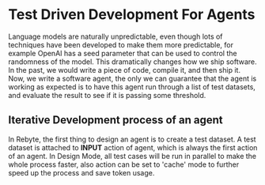 # Test Driven Development For Agents

Language models are naturally unpredictable, even though lots of techniques have been developed to make them more predictable, for example OpenAI has a seed parameter that can be used to control the randomness of the model. This dramatically changes how we ship software. In the past, we would write a piece of code, compile it, and then ship it. Now, we write a software agent, the only we can guarantee that the agent is working as expected is to have this agent run through a list of test datasets, and evaluate the result to see if it is passing some threshold.

## Iterative Development process of an agent
In Rebyte, the first thing to design an agent is to create a test dataset. A test dataset is attached to **INPUT** action of agent, which is always the first action of an agent.
In Design Mode, all test cases will be run in parallel to make the whole process faster, also action can be set to 'cache' mode to further speed up the process and save token usage.